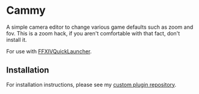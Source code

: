 # Cammy

A simple camera editor to change various game defaults such as zoom and fov.
This is a zoom hack, if you aren't comfortable with that fact, don't install it.

For use with [FFXIVQuickLauncher](https://github.com/goaaats/FFXIVQuickLauncher).

## Installation
For installation instructions, please see my [custom plugin repository](https://github.com/UnknownX7/DalamudPluginRepo).
